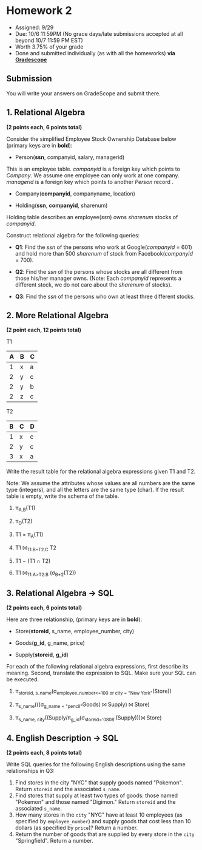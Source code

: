 # Homework 2

* Assigned: 9/29
* Due: 10/6 11:59PM (No grace days/late submissions accepted at all beyond 10/7 11:59 PM EST)
* Worth 3.75% of your grade
* Done and submitted individually (as with all the homeworks) **via [Gradescope](https://www.gradescope.com)**


## Submission

You will write your answers on GradeScope and submit there.


## 1. Relational Algebra

**(2 points each, 6 points total)**

Consider the simplified Employee Stock Ownership Database below (primary keys are in **bold**):

* Person(**ssn**, companyid, salary, managerid)

This is an employee table. *companyid* is a foreign key which points to *Company*.
We assume one employee can only work at one company. *managerid* is a foreign key
which points to another *Person* record .

* Company(**companyid**, companyname, location)

* Holding(**ssn**, **companyid**, sharenum)

Holding table describes an employee(*ssn*) owns *sharenum* stocks of *companyid*.

Construct relational algebra for the following queries:

* **Q1**: Find the *ssn* of the persons who work at Google(*companyid* = 601) and hold more than 500 *sharenum*
   of stock from Facebook(*companyid* = 700).

* **Q2**: Find the *ssn* of the persons whose stocks are all different from those his/her manager owns.
    (Note: Each *companyid* represents a different stock, we do not care about the *sharenum* of stocks).

* **Q3**: Find the *ssn* of the persons who own at least three different stocks.


## 2. More Relational Algebra

**(2 point each, 12 points total)**

T1

|A | B | C |
|---|---|---|
|1 | x | a |
|2 | y | c |
|2 | y | b |
|2 | z | c |


T2

B | C | D
---|---|---
1 | x | c
2 | y | c
3 | x | a


Write the result table for the relational algebra expressions given T1 and T2.

Note: We assume the attributes whose values are all numbers are the same type (integers),
and all the letters are the same type (char). If the result table is empty, write the schema of the table.


1. π<sub>A,B</sub>(T1)

2. π<sub>D</sub>(T2)

3. T1 × π<sub>A</sub>(T1)

4. T1 ⨝<sub>T1.B=T2.C</sub> T2

5. T1 − (T1 ∩ T2)

6. T1 ⨝<sub>T1.A&gt;T2.B</sub> (σ<sub>B&ne;2</sub>(T2))


## 3. Relational Algebra -> SQL

**(2 points each, 6 points total)**

Here are three relationship, (primary keys are in **bold**):

* Store(**storeid**, s_name, employee_number, city)

* Goods(**g_id**, g_name, price)

* Supply(**storeid**, **g_id**)

For each of the following relational algebra expressions, first describe its meaning. Second, translate the expression to SQL. Make sure your SQL can be executed.

1. π<sub>storeid, s_name</sub>(σ<sub>employee_number<=100 or city = "New York"</sub>(Store))

2. π<sub>s_name</sub>(((σ<sub>g_name = "pencil"</sub>Goods) ⨝ Supply) ⨝ Store)

3. π<sub>s_name, city</sub>((Supply/π<sub>g_id</sub>(σ<sub>storeid='0808'</sub>(Supply)))⨝ Store)


## 4. English Description -> SQL

**(2 points each, 8 points total)**

Write SQL queries for the following English descriptions using the same relationships in Q3:

1. Find stores in the city "NYC" that supply goods named "Pokemon". Return `storeid` and the associated `s_name`.
2. Find stores that supply at least two types of goods: those named "Pokemon" and those named "Digimon." Return `storeid` and the associated `s_name`.
3. How many stores in the `city` "NYC" have at least 10 employees (as specified by `employee_number`) and supply goods that cost less than 10 dollars (as specified by `price`)? Return a number.
4. Return the number of goods that are supplied by every store in the `city` "Springfield". Return a number.